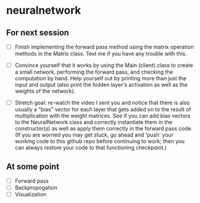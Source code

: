 # neuralnetwork

## For next session
- [ ] Finish implementing the forward pass method using the matrix operation methods in the Matrix class. Text me if you have any trouble with this.
- [ ] Convince yourself that it works by using the Main (client) class to create a small network, performing the forward pass, and checking the computation by hand. Help yourself out by printing more than just the input and output (also print the hidden layer's activation as well as the weights of the network).
- [ ] Stretch goal: re-watch the video I sent you and notice that there is also usually a "bias" vector for each layer that gets added on to the result of multiplication with the weight matrices. See if you can add bias vectors to the NeuralNetwork class and correctly instantiate them in the constructor(s) as well as apply them correctly in the forward pass code. (If you are worried you may get stuck, go ahead and 'push' your working code to this github repo before continuing to work; then you can always restore your code to that functioning checkpoint.)


## At some point
- [ ] Forward pass
- [ ] Backpropogation
- [ ] Visualization
